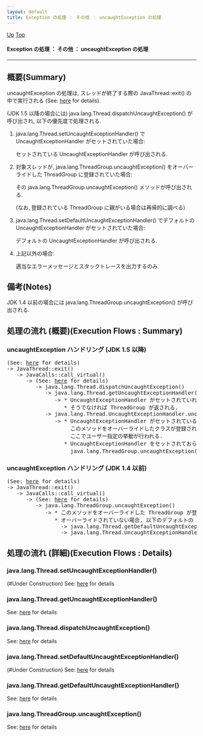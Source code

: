 ```yaml
---
layout: default
title: Exception の処理 ： その他 ： uncaughtException の処理  
---
```

[Up](noZknaL7f-.html) [Top](../index.html)

#### Exception の処理 ： その他 ： uncaughtException の処理  

--- 
## 概要(Summary)
uncaughtException の処理は, スレッドが終了する際の JavaThread::exit() の中で実行される (See: [here](no2935w3j.html) for details).

(JDK 1.5 以降の場合には) java.lang.Thread.dispatchUncaughtException() が呼び出され, 以下の優先度で処理される.

  1. java.lang.Thread.setUncaughtExceptionHandler() で UncaughtExceptionHandler がセットされていた場合:

     セットされている UncaughtExceptionHandler が呼び出される.

  2. 対象スレッドが, java.lang.ThreadGroup.uncaughtException() をオーバーライドした ThreadGroup に登録されていた場合:

     その java.lang.ThreadGroup.uncaughtException() メソッドが呼び出される.

     (なお, 登録されている ThreadGroup に親がいる場合は再帰的に調べる)

  3. java.lang.Thread.setDefaultUncaughtExceptionHandler() でデフォルトの UncaughtExceptionHandler がセットされていた場合:

     デフォルトの UncaughtExceptionHandler が呼び出される.

  4. 上記以外の場合:

     適当なエラーメッセージとスタックトレースを出力するのみ.

## 備考(Notes)
JDK 1.4 以前の場合には java.lang.ThreadGroup.uncaughtException() が呼び出される.


## 処理の流れ (概要)(Execution Flows : Summary)
### uncaughtException ハンドリング  (JDK 1.5 以降)
<div class="flow-abst"><pre>
(See: <a href="no2935w3j.html">here</a> for details)
-&gt; JavaThread::exit()
   -&gt; JavaCalls::call_virtual()
      -&gt; (See: <a href="no3059iJu.html">here</a> for details)
         -&gt; java.lang.Thread.dispatchUncaughtException()
            -&gt; java.lang.Thread.getUncaughtExceptionHandler()
               -&gt; * UncaughtExceptionHandler がセットされていれば, それが返される.
                  * そうでなければ ThreadGroup が返される.
            -&gt; java.lang.Thread.UncaughtExceptionHandler.uncaughtException()
               -&gt; * UncaughtExceptionHandler がセットされている場合には,
                    このメソッドをオーバーライドしたクラスが登録されているはずなので,
                    ここでユーザー指定の挙動が行われる.
                  * UncaughtExceptionHandler をセットされておらず ThreadGroup が返された場合には,
                    java.lang.ThreadGroup.uncaughtException() にフォールバックする.
</pre></div>


### uncaughtException ハンドリング  (JDK 1.4 以前)
<div class="flow-abst"><pre>
(See: <a href="no2935w3j.html">here</a> for details)
-&gt; JavaThread::exit()
   -&gt; JavaCalls::call_virtual()
      -&gt; (See: <a href="no3059iJu.html">here</a> for details)
         -&gt; java.lang.ThreadGroup.uncaughtException()
            -&gt; * このメソッドをオーバーライドした ThreadGroup が登録されている場合には, それが呼び出される.
               * オーバーライドされていない場合, 以下のデフォルトの java.lang.ThreadGroup.uncaughtException() の挙動にフォールバック.
                 -&gt; java.lang.Thread.getDefaultUncaughtExceptionHandler()
                 -&gt; java.lang.Thread.UncaughtExceptionHandler.uncaughtException()
</pre></div>


## 処理の流れ (詳細)(Execution Flows : Details)
### java.lang.Thread.setUncaughtExceptionHandler()
(#Under Construction)
See: [here](no30598Yw.html) for details
### java.lang.Thread.getUncaughtExceptionHandler()
See: [here](no3059Jj2.html) for details
### java.lang.Thread.dispatchUncaughtException()
See: [here](no30597sF.html) for details
### java.lang.Thread.setDefaultUncaughtExceptionHandler()
(#Under Construction)
See: [here](no3059iLY.html) for details
### java.lang.Thread.getDefaultUncaughtExceptionHandler()
See: [here](no3059VBS.html) for details
### java.lang.ThreadGroup.uncaughtException()
See: [here](no3059I3L.html) for details






